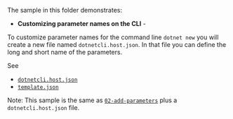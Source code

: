 The sample in this folder demonstrates:

 - **Customizing parameter names on the CLI** - 

To customize parameter names for the command line `dotnet new` you will create a new file named `dotnetcli.host.json`.
In that file you can define the long and short name of the parameters.

See 
 - [`dotnetcli.host.json`](./MyProject.StarterWeb/.template.config/dotnetcli.host.json)
 - [`template.json`](./MyProject.StarterWeb/.template.config/template.json)

Note: This sample is the same as [`02-add-parameters`](https://github.com/dotnet/dotnet-template-samples/tree/master/02-add-parameters) plus a `dotnetcli.host.json` file.